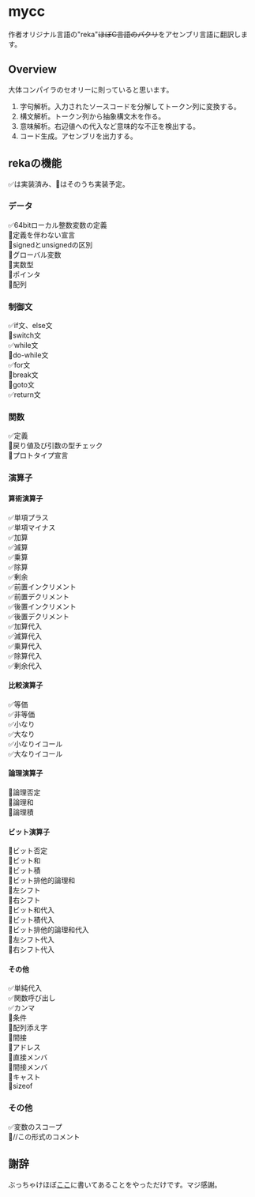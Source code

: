# mycc
作者オリジナル言語の"reka"~~ほぼC言語のパクリ~~をアセンブリ言語に翻訳します。

## Overview
大体コンパイラのセオリーに則っていると思います。
1. 字句解析。入力されたソースコードを分解してトークン列に変換する。
1. 構文解析。トークン列から抽象構文木を作る。
1. 意味解析。右辺値への代入など意味的な不正を検出する。
1. コード生成。アセンブリを出力する。

## rekaの機能
✅は実装済み、🔵はそのうち実装予定。

### データ
✅64bitローカル整数変数の定義<br />
🔵定義を伴わない宣言<br />
🔵signedとunsignedの区別<br />
🔵グローバル変数<br />
🔵実数型<br />
🔵ポインタ<br />
🔵配列<br />

### 制御文
✅if文、else文<br />
🔵switch文<br />
✅while文<br />
🔵do-while文<br />
✅for文<br />
🔵break文<br />
🔵goto文<br />
✅return文<br />

### 関数
✅定義<br />
🔵戻り値及び引数の型チェック<br />
🔵プロトタイプ宣言<br />

### 演算子

#### 算術演算子
✅単項プラス<br />
✅単項マイナス<br />
✅加算<br />
✅減算<br />
✅乗算<br />
✅除算<br />
✅剰余<br />
✅前置インクリメント<br />
✅前置デクリメント<br />
✅後置インクリメント<br />
✅後置デクリメント<br />
✅加算代入<br />
✅減算代入<br />
✅乗算代入<br />
✅除算代入<br />
✅剰余代入<br />

#### 比較演算子
✅等価<br />
✅非等価<br />
✅小なり<br />
✅大なり<br />
✅小なりイコール<br />
✅大なりイコール<br />

#### 論理演算子
🔵論理否定<br />
🔵論理和<br />
🔵論理積<br />

#### ビット演算子
🔵ビット否定<br />
🔵ビット和<br />
🔵ビット積<br />
🔵ビット排他的論理和<br />
🔵左シフト<br />
🔵右シフト<br />
🔵ビット和代入<br />
🔵ビット積代入<br />
🔵ビット排他的論理和代入<br />
🔵左シフト代入<br />
🔵右シフト代入<br />

#### その他
✅単純代入<br />
✅関数呼び出し<br />
✅カンマ<br />
🔵条件<br />
🔵配列添え字<br />
🔵間接<br />
🔵アドレス<br />
🔵直接メンバ<br />
🔵間接メンバ<br />
🔵キャスト<br />
🔵sizeof<br />

### その他
✅変数のスコープ<br />
🔵//この形式のコメント<br />

## 謝辞
ぶっちゃけほぼ[ここ](https://www.sigbus.info/compilerbook)に書いてあることをやっただけです。マジ感謝。
